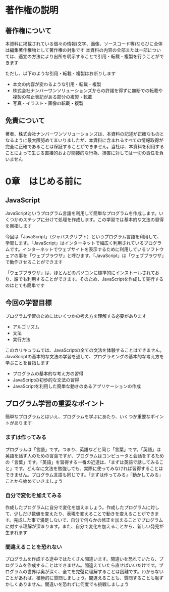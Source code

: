 # 著作権の説明
 



## 著作権について

本資料に掲載されている個々の情報(文字、画像、ソースコード等)ならびに全体は編集著作権物として著作権の対象です
本資料の内容の全部または一部については、適宜の方法により出所を明示することで引用・転載・複製を行うことができます



ただし、以下のような引用・転載・複製はお断りします
- 本文の内容が変わるような引用・転載・複製
- 株式会社ナンバーワンソリューションズからの許諾を得ずに無断での転載や複製の禁止表記がある部分の複製・転載
- 写真・イラスト・画像の転載・複製



## 免責について
著者、株式会社ナンバーワンソリューションズは、本資料の記述が正確なものとなるように最大限努めてまいりましたが、本資料に含まれるすべての情報取得が完全に正確であることは保証することができません。当社は、本資料を利用することによって生じる直接的および間接的な行為、損害に対しては一切の責任を負いません



# 0章　はじめる前に



## JavaScript
JavaScriptというプログラム言語を利用して簡単なプログラムを作成します。いくつかのステップに分けて処理を作成します。この学習では基本的な文法の習得を目指します



今回は「JavaScript」（ジャバスクリプト）というプログラム言語を利用して、学習します。「JavaScript」はインターネットで幅広く利用されているプログラムです。インターネットでウェブサイトを表示するために利用しているソフトウェアの事を「ウェブブラウザ」と呼びます。「JavaScript」は「ウェブブラウザ」で動作させることができます



「ウェブブラウザ」は、ほとんどのパソコンに標準的にインストールされており、誰でも利用することができます。そのため、JavaScriptを作成して実行するのはとても簡単です



## 今回の学習目標
プログラム学習のためにはいくつかの考え方を理解する必要があります

- アルゴリズム
- 文法
- 実行方法



このカリキュラムでは、JavaScriptの全ての文法を体験することはできません。JavaScriptの基本的な文法の学習を通して、プログラミングの基本的な考え方を学ぶことを目指します

- プログラムの基本的な考え方の習得
- JavaScriptの初歩的な文法の習得
- JavaScriptを利用した簡単な動きのあるアプリケーションの作成



## プログラム学習の重要なポイント
簡単なプログラムとはいえ、プログラムを学ぶにあたり、いくつか重要なポイントがあります



### まずは作ってみる
プログラムは「言語」です。つまり、英語などと同じ「言葉」です。「英語」は英語を話す人のための言葉ですが、プログラムはコンピュータと会話をするための「言葉」です。「英語」を習得する一番の近道は、「まずは英語で話してみること」です。どんなに文法を勉強しても、実際に使ってみなければ習得することはできません。プログラム言語も同じです。「まずは作ってみる」「動かしてみる」ことから始めていきましょう



### 自分で変化を加えてみる
作成したプログラムに自分で変化を加えましょう。作成したプログラムに対して、少しだけ数値を変えたり、表現を変えることで動きを変えることができます。完成した事で満足しないで、自分で何らかの修正を加えることでプログラムに対する理解が深まります。また、自分で変化を加えることから、新しい発見が生まれます



### 間違えることを恐れない
プログラムを作成する途中ではたくさん間違います。間違いを恐れていたら、プログラムを作成することはできません。間違えていたら直せばいいだけです。プログラムの世界は奥が深く、全てを完璧に理解することは困難です。わからないことがあれば、積極的に質問しましょう。間違えることも、質問することも恥ずかしくありません。間違いを恐れずに何度でも挑戦しましょう
